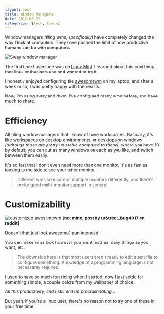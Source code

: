```yaml
---
layout: post
title: Window Managers
date: 2022-06-22
categories: [tech, linux]
---
```


Window managers _(tiling wms, specifically)_ have completely changed the way I look at computers. They have pushed the limit of how productive humans can be with computers.

![Sway window manager](https://i.postimg.cc/XN9Nqfwm/8r-KNV2-E-Imgur.png)

The first time I used one was on [Linux Mint](https://linuxmint.com/). I learned about this cool thing that linux enthusiasts use and wanted to try it.

I honestly enjoyed configuring the [awesomewm](https://awesomewm.org/) on my laptop, and after a week or so, I was pretty happy with the results.

Now, I'm using sway and dwm. I've configured many wms before, and have much to share.

# Efficiency

All tiling window managers that I know of have workspaces. Basically, it's like workspaces on desktop environments, or desktops on windows _(although those are pretty unusable compared to these)_, where you have 10 by default, you can put as many windows on each as you like, and switch between them easily.

It's so fast that I don't even need more than one monitor. It's as fast as looking to the side to see your other monitor.

> Different wms take care of multiple monitors differently, and there's pretty good multi-monitor support in general.

# Customizability

![customized awesomewm](https://i.redd.it/3cwf87x7yz691.png)
**[not mine, post by [u/Street_Bug4917](https://www.reddit.com/user/Street_Bug4917/) on reddit]**

Doesn't that just look awesome? ~~pun intended~~

You can make wms look however you want, add as many things as you want, etc.

> The downside here is that most users aren't ready to edit a text file to configure something.
> Knowledge of a programming language is not necessarily required

I used to have so much fun ricing when I started, now I just settle for something simple, a couple colors from my wallpaper of choice.

_All this productivity, and I still end up procrastinating..._

But yeah, if you're a linux user, there's no reason not to try one of these in your free time.